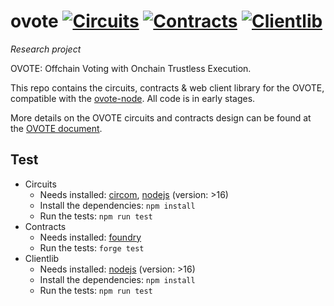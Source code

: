 # ovote  [![Circuits](https://github.com/aragonzkresearch/ovote/workflows/Circuits/badge.svg)](https://github.com/aragonzkresearch/ovote/actions/workflows/circuits.yml?query=workflow%3ACircuits) [![Contracts](https://github.com/aragonzkresearch/ovote/workflows/Contracts/badge.svg)](https://github.com/aragonzkresearch/ovote/actions/workflows/contracts.yml?query=workflow%3AContracts) [![Clientlib](https://github.com/aragonzkresearch/ovote/workflows/Clientlib/badge.svg)](https://github.com/aragonzkresearch/ovote/actions/workflows/clientlib.yml?query=workflow%3AClientlib)

*Research project*

OVOTE: Offchain Voting with Onchain Trustless Execution.

This repo contains the circuits, contracts & web client library for the OVOTE, compatible with the [ovote-node](https://github.com/aragonzkresearch/ovote-node). All code is in early stages.

More details on the OVOTE circuits and contracts design can be found at the [OVOTE document](https://github.com/aragonzkresearch/research/blob/main/drafts/ovote.pdf).


## Test

- Circuits
   - Needs installed: [circom](https://github.com/iden3/circom), [nodejs](https://nodejs.org) (version: >16)
   - Install the dependencies: `npm install`
   - Run the tests: `npm run test`
- Contracts
   - Needs installed: [foundry](https://github.com/gakonst/foundry)
   - Run the tests: `forge test`
- Clientlib
   - Needs installed: [nodejs](https://nodejs.org) (version: >16)
   - Install the dependencies: `npm install`
   - Run the tests: `npm run test`

